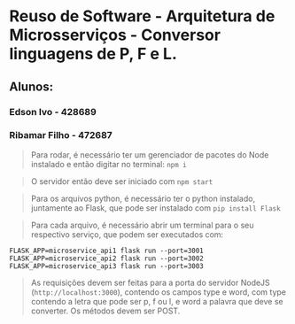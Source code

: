 # Reuso de Software - Arquitetura de Microsserviços - Conversor linguagens de P, F e L.

## Alunos:
### Edson Ivo - 428689
### Ribamar Filho - 472687

> Para rodar, é necessário ter um gerenciador de pacotes do Node instalado e então digitar no terminal: `npm i`

> O servidor então deve ser iniciado com `npm start`

> Para os arquivos python, é necessário ter o python instalado, juntamente ao Flask, que pode ser instalado com `pip install Flask`

> Para cada arquivo, é necessário abrir um terminal para o seu respectivo serviço, que podem ser executados com:

```
FLASK_APP=microservice_api1 flask run --port=3001
FLASK_APP=microservice_api2 flask run --port=3002
FLASK_APP=microservice_api3 flask run --port=3003
```

> As requisições devem ser feitas para a porta do servidor NodeJS (`http://localhost:3000`), contendo os campos type e word, com type contendo a letra que pode ser p, f ou l, e word a palavra que deve se converter. Os métodos devem ser POST.
